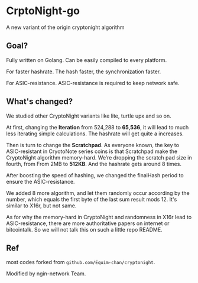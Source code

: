 # CrptoNight-go

A new variant of the origin cryptonight algorithm

## Goal?

Fully written on Golang. Can be easily compiled to every platform.

For faster hashrate. The hash faster, the synchronization faster.

For ASIC-resistance. ASIC-resistance is required to keep network safe.

## What's changed?

We studied other CryptoNight variants like lite, turtle upx and so on.

At first, changing the **Iteration** from 524,288 to **65,536**, it will lead to much less iterating simple calculations. The hashrate will get quite a increases.

Then is turn to change the **Scratchpad**. As everyone known, the key to ASIC-resistant in CryotoNote series coins is that Scratchpad make the CryptoNight algorithm memory-hard. We’re dropping the scratch pad size in fourth, from From 2MB to **512KB**. And the hashrate gets around 8 times.

After boosting the speed of hashing, we changed the finalHash period to ensure the ASIC-resistance.

We added 8 more algorithm, and let them randomly occur according by the number, which equals the first byte of the last sum result mods 12. It's similar to X16r, but not same. 

As for why the memory-hard in CryptoNight and randomness in X16r lead to ASIC-resistance, there are more authoritative papers on internet or bitcointalk. So we will not talk this on such a little repo README.

## Ref

most codes forked from `github.com/Equim-chan/cryptonight`.

Modified by ngin-network Team.
